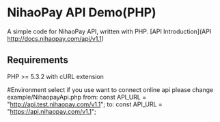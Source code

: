 # NihaoPay API Demo(PHP)

A simple code for NihaoPay API, written with PHP.  [API Introduction](API http://docs.nihaopay.com/api/v1.1)

## Requirements
PHP >= 5.3.2 with cURL extension

#Environment select
if you use want to connect online api please change example/NihaopayApi.php 
from: 
const API_URL = "http://api.test.nihaopay.com/v1.1";
to:
const API_URL = "https://api.nihaopay.com/v1.1";